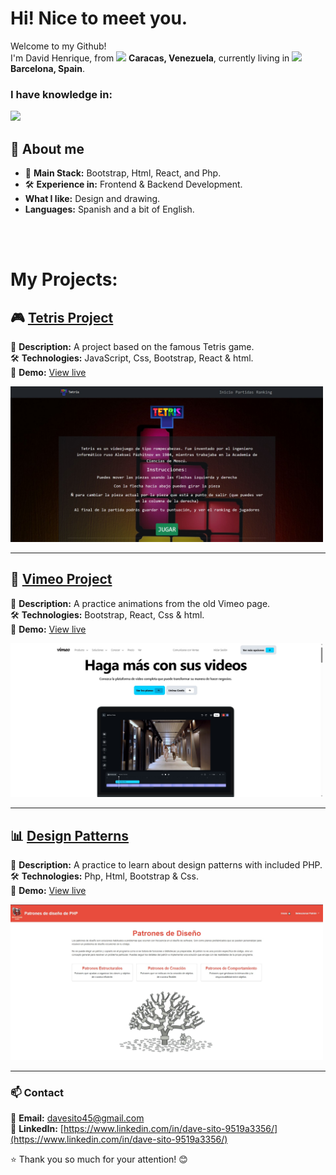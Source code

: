 <h1> Hi! Nice to meet you. </h1>

<p>Welcome to my Github! </br> I'm David Henrique, from <img src="https://em-content.zobj.net/source/joypixels/257/flag-venezuela_1f1fb-1f1ea.png" width="15"/> <b>Caracas, Venezuela</b>, currently living in <img src="https://em-content.zobj.net/source/joypixels/257/flag-spain_1f1ea-1f1f8.png" width="15"/> <b>Barcelona, Spain</b>. </p>

<h3>I have knowledge in: </h3>
  <img src="https://skillicons.dev/icons?i=react,docker,sass,git,npm,html,prettier,php,bootstrap,css,mysql,vscode,javascript" />

## 📌 About me  
- 🎯 **Main Stack:** Bootstrap, Html, React, and Php.
- 🛠 **Experience in:** Frontend & Backend Development.
- **What I like:** Design and drawing.
- **Languages:** Spanish and a bit of English.
<br>
<br>

 <h1>My Projects:</h1>  

## 🎮 [Tetris Project](https://github.com/DavidHenrique24/proyectoTetris)  
📌 **Description:** A project based on the famous Tetris game.  
🛠 **Technologies:** JavaScript, Css, Bootstrap, React & html. <br>
🔗 **Demo:** [View live](https://tetris-proyecto.vercel.app/)  

<img src="tetris.jpg" width="500"/>
<br>

---

## 🛒 [Vimeo Project](https://github.com/DavidHenrique24/proyectoVimeo)  
📌 **Description:** A practice animations from the old Vimeo page.  
🛠 **Technologies:** Bootstrap, React, Css & html. <br>
🔗 **Demo:** [View live](https://proyecto-vimeo-eb4e.vercel.app/)  

<img src="vimeo.jpg" width="500"/> <br>

---

## 📊 [Design Patterns](https://github.com/DavidHenrique24/Patrones-de-Disenyo-DH)  
📌 **Description:** A practice to learn about design patterns with included PHP.  
🛠 **Technologies:** Php, Html, Bootstrap & Css.<br>
🔗 **Demo:** [View live](https://davesito4.alwaysdata.net/patrones-de-disenyo-php/index.php) 

<img src="patrones.jpg" width="500"/> <br>

------------

### 📫 Contact  
📩 **Email:** [davesito45@gmail.com](davesito45@gmail.com) <br>
💼 **LinkedIn:** [https://www.linkedin.com/in/dave-sito-9519a3356/](https://www.linkedin.com/in/dave-sito-9519a3356/)  

⭐ Thank you so much for your attention! 😊
